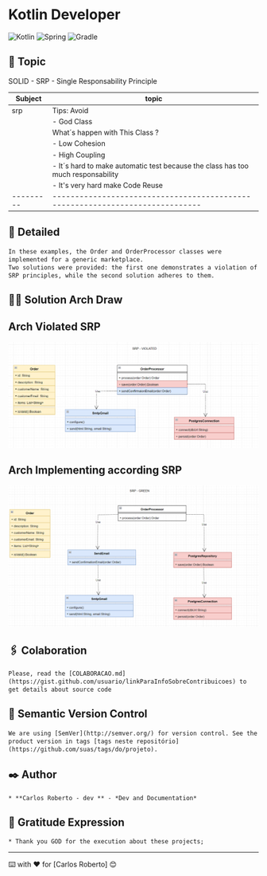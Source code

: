 # Kotlin Developer
![Kotlin](https://img.shields.io/badge/kotlin-%237F52FF.svg?style=for-the-badge&logo=kotlin&logoColor=white)
![Spring](https://img.shields.io/badge/springboot-%236DB33F.svg?style=for-the-badge&logo=spring&logoColor=white)
![Gradle](https://img.shields.io/badge/Gradle-02303A.svg?style=for-the-badge&logo=Gradle&logoColor=white)

## 🚀 Topic

SOLID - SRP - Single Responsability Principle

| Subject | topic                                                                            |
|---------|----------------------------------------------------------------------------------|
| srp     | Tips: Avoid                                                                      |
|         | - God Class                                                                      |
|         | What´s happen with This Class ?                                                  |
|         | - Low Cohesion                                                                   |
|         | - High Coupling                                                                  |
|         | - It´s hard to make automatic test because the class has too much responsability |
|         | - It's very hard make Code Reuse                                                 |
|---------| -----------------------------------------------------------------------------    |


## 🚨 Detailed
    In these examples, the Order and OrderProcessor classes were implemented for a generic marketplace. 
    Two solutions were provided: the first one demonstrates a violation of SRP principles, while the second solution adheres to them.

## 👨‍🎨 Solution Arch Draw

## Arch Violated SRP
<p align="center">
  <img src= "https://github.com/CarlosRobertoMedeiros/repo-kotlin-developer/blob/main/solid/solid-instructions/src/main/kotlin/br/com/roberto/solid/srp/violation/img/srp-violated.png" />
</p>

## Arch Implementing according SRP
<p align="center">
  <img src= "https://github.com/CarlosRobertoMedeiros/repo-kotlin-developer/blob/main/solid/solid-instructions/src/main/kotlin/br/com/roberto/solid/srp/solution/img/srp-green.png" />
</p>


## 🖇️ Colaboration
    Please, read the [COLABORACAO.md](https://gist.github.com/usuario/linkParaInfoSobreContribuicoes) to get details about source code

## 📌 Semantic Version Control
    We are using [SemVer](http://semver.org/) for version control. See the product version in tags [tags neste repositório](https://github.com/suas/tags/do/projeto). 

## ✒️ Author
    * **Carlos Roberto - dev ** - *Dev and Documentation*

## 🎁 Gratitude Expression
    * Thank you GOD for the execution about these projects;

---
⌨️ with ❤️ for [Carlos Roberto] 😊
